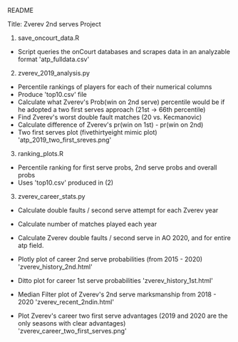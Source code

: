 README

Title: Zverev 2nd serves Project

1. save_oncourt_data.R
- Script queries the onCourt databases and scrapes data in an analyzable format
'atp_fulldata.csv'

2. zverev_2019_analysis.py
- Percentile rankings of players for each of their numerical columns
- Produce 'top10.csv' file
- Calculate what Zverev's Prob(win on 2nd serve) percentile would be if
he adopted a two first serves approach (21st -> 66th percentile)
- Find Zverev's worst double fault matches (20 vs. Kecmanovic)
- Calculate difference of Zverev's pr(win on 1st) - pr(win on 2nd)
- Two first serves plot (fivethirtyeight mimic plot)
'atp_2019_two_first_sreves.png'

3. ranking_plots.R
- Percentile ranking for first serve probs, 2nd serve probs and overall probs
- Uses 'top10.csv' produced in (2)

3. zverev_career_stats.py
- Calculate double faults / second serve attempt for each Zverev year
- Calculate number of matches played each year 
- Calculate Zverev double faults / second serve in AO 2020,
and for entire atp field.

- Plotly plot of career 2nd serve probabilities (from 2015 - 2020) 
'zverev_history_2nd.html'

- Ditto plot for career 1st serve probabilities
'zverev_history_1st.html'

- Median Filter plot of Zverev's 2nd serve marksmanship from 2018 - 2020
'zverev_recent_2ndin.html'

- Plot Zverev's career two first serve advantages (2019 and 2020 are
 the only seasons with clear advantages)
'zverev_career_two_first_serves.png'

